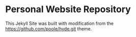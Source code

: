 # Personal Website Repository

This Jekyll Site was built with modification from the https://github.com/poole/hyde.git theme.
